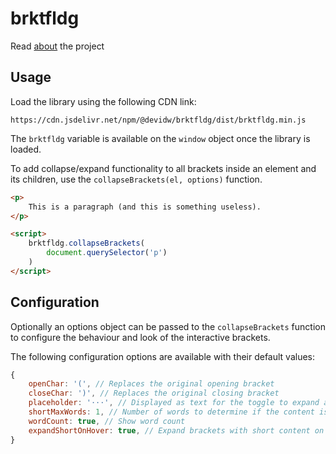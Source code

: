 # brktfldg

Read [about](https://github.com/devidw/brktfldg-demo#about) the project


## Usage

Load the library using the following CDN link:

```
https://cdn.jsdelivr.net/npm/@devidw/brktfldg/dist/brktfldg.min.js
```

The `brktfldg` variable is available on the `window` object once the library is loaded.

To add collapse/expand functionality to all brackets inside an element and its children, use the `collapseBrackets(el, options)` function.

```html
<p>
    This is a paragraph (and this is something useless).
</p>

<script>
    brktfldg.collapseBrackets(
        document.querySelector('p')
    )
</script>
```


## Configuration

Optionally an options object can be passed to the `collapseBrackets` function to configure the behaviour and look of the interactive brackets.

The following configuration options are available with their default values:

```js
{
    openChar: '(', // Replaces the original opening bracket
    closeChar: ')', // Replaces the original closing bracket
    placeholder: '⋅⋅⋅', // Displayed as text for the toggle to expand and collapse the content
    shortMaxWords: 1, // Number of words to determine if the content is short, quick expanding is possible on short conent when enabled and the word count is not displayed on short content
    wordCount: true, // Show word count
    expandShortOnHover: true, // Expand brackets with short content on hover
}
```